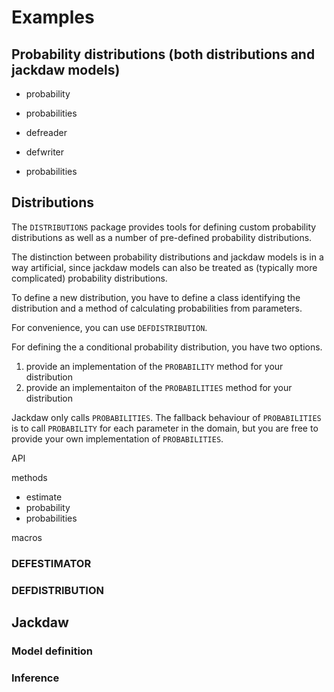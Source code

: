 # Examples

## Probability distributions (both distributions and jackdaw models)

- probability
- probabilities

- defreader
- defwriter
- probabilities


## Distributions

The `DISTRIBUTIONS` package provides tools for defining custom probability distributions as well as a number of pre-defined probability distributions.

The distinction between probability distributions and jackdaw models is in a way artificial, since jackdaw models can also be treated as (typically more complicated) probability distributions.

To define a new distribution, you have to define a class identifying the distribution and a method of calculating probabilities from parameters.

For convenience, you can use `DEFDISTRIBUTION`.

For defining the a conditional probability distribution, you have two options.

1. provide an implementation of the `PROBABILITY` method for your distribution
2. provide an implementaiton of the `PROBABILITIES` method for your distribution

Jackdaw only calls `PROBABILITIES`. The fallback behaviour of `PROBABILITIES` is to call `PROBABILITY` for each parameter in the domain, but you are free to provide your own implementation of `PROBABILITIES`.

API

methods

- estimate
- probability
- probabilities

macros

### DEFESTIMATOR


### DEFDISTRIBUTION



## Jackdaw

### Model definition

### Inference
